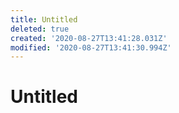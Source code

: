```yaml
---
title: Untitled
deleted: true
created: '2020-08-27T13:41:28.031Z'
modified: '2020-08-27T13:41:30.994Z'
---
```


# Untitled
